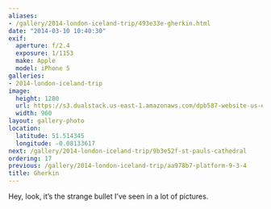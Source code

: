 ```yaml
---
aliases:
- /gallery/2014-london-iceland-trip/493e33e-gherkin.html
date: "2014-03-10 10:40:30"
exif:
  aperture: f/2.4
  exposure: 1/1153
  make: Apple
  model: iPhone 5
galleries:
- 2014-london-iceland-trip
image:
  height: 1280
  url: https://s3.dualstack.us-east-1.amazonaws.com/dpb587-website-us-east-1/asset/gallery/2014-london-iceland-trip/493e33e-gherkin~1280.jpg
  width: 960
layout: gallery-photo
location:
  latitude: 51.514345
  longitude: -0.08133617
next: /gallery/2014-london-iceland-trip/9b3e52f-st-pauls-cathedral
ordering: 17
previous: /gallery/2014-london-iceland-trip/aa978b7-platform-9-3-4
title: Gherkin
---
```


Hey, look, it’s the strange bullet I’ve seen in a lot of pictures.
